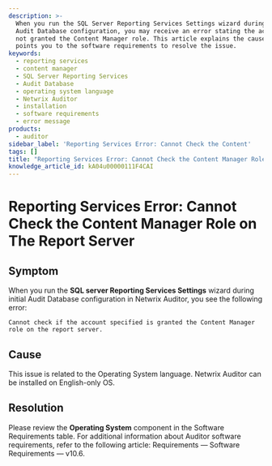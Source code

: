 ```yaml
---
description: >-
  When you run the SQL Server Reporting Services Settings wizard during initial
  Audit Database configuration, you may receive an error stating the account is
  not granted the Content Manager role. This article explains the cause and
  points you to the software requirements to resolve the issue.
keywords:
  - reporting services
  - content manager
  - SQL Server Reporting Services
  - Audit Database
  - operating system language
  - Netwrix Auditor
  - installation
  - software requirements
  - error message
products:
  - auditor
sidebar_label: 'Reporting Services Error: Cannot Check the Content'
tags: []
title: "Reporting Services Error: Cannot Check the Content Manager Role on The Report Server"
knowledge_article_id: kA04u00000111F4CAI
---
```


# Reporting Services Error: Cannot Check the Content Manager Role on The Report Server

## Symptom

When you run the **SQL server Reporting Services Settings** wizard during initial Audit Database configuration in Netwrix Auditor, you see the following error:

```text
Cannot check if the account specified is granted the Content Manager role on the report server.
```

## Cause

This issue is related to the Operating System language. Netwrix Auditor can be installed on English-only OS.

## Resolution

Please review the **Operating System** component in the Software Requirements table. For additional information about Auditor software requirements, refer to the following article: Requirements — Software Requirements — v10.6.
